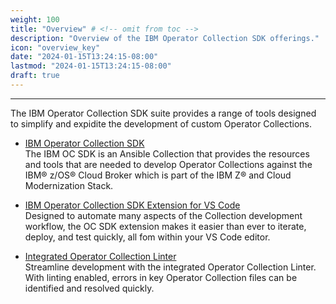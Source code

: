 ```yaml
---
weight: 100
title: "Overview" # <!-- omit from toc -->
description: "Overview of the IBM Operator Collection SDK offerings."
icon: "overview_key"
date: "2024-01-15T13:24:15-08:00"
lastmod: "2024-01-15T13:24:15-08:00"
draft: true
---
```


---
The IBM Operator Collection SDK suite provides a range of tools designed to simplify and expidite the development of custom Operator Collections.


* [IBM Operator Collection SDK](/docs/operator-collection-sdk/)\
    The IBM OC SDK is an Ansible Collection that provides the resources and tools that are needed to develop Operator Collections against the IBM® z/OS® Cloud Broker which is part of the IBM Z® and Cloud Modernization Stack.

* [IBM Operator Collection SDK Extension for VS Code](docs/operator-collection-sdk-vscode-extension/)\
    Designed to automate many aspects of the Collection development workflow, the OC SDK extension makes it easier than ever to iterate, deploy, and test quickly, all fom within your VS Code editor.

* [Integrated Operator Collection Linter](/docs/operator-collection-linter/)\
    Streamline development with the integrated Operator Collection Linter. With linting enabled, errors in key Operator Collection files can be identified and resolved quickly.
